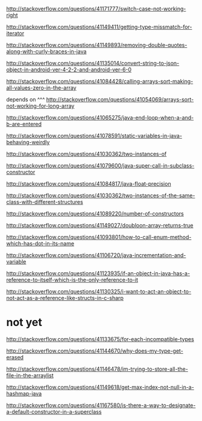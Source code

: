 http://stackoverflow.com/questions/41171777/switch-case-not-working-right

http://stackoverflow.com/questions/41149411/getting-type-missmatch-for-iterator

http://stackoverflow.com/questions/41149893/removing-double-quotes-along-with-curly-braces-in-java

http://stackoverflow.com/questions/41135014/convert-string-to-json-object-in-android-ver-4-2-2-and-android-ver-6-0

http://stackoverflow.com/questions/41084428/calling-arrays-sort-making-all-values-zero-in-the-array

depends on ^^^ http://stackoverflow.com/questions/41054069/arrays-sort-not-working-for-long-array

http://stackoverflow.com/questions/41065275/java-end-loop-when-a-and-b-are-entered

http://stackoverflow.com/questions/41078591/static-variables-in-java-behaving-weirdly

http://stackoverflow.com/questions/41030362/two-instances-of

http://stackoverflow.com/questions/41079600/java-super-call-in-subclass-constructor

http://stackoverflow.com/questions/41084817/java-float-precision

http://stackoverflow.com/questions/41030362/two-instances-of-the-same-class-with-different-structures

http://stackoverflow.com/questions/41089220/number-of-constructors

http://stackoverflow.com/questions/41149027/doubloon-array-returns-true

http://stackoverflow.com/questions/41093801/how-to-call-enum-method-which-has-dot-in-its-name

http://stackoverflow.com/questions/41106720/java-incrementation-and-variable

http://stackoverflow.com/questions/41123935/if-an-object-in-java-has-a-reference-to-itself-which-is-the-only-reference-to-it

http://stackoverflow.com/questions/41130325/i-want-to-act-an-object-to-not-act-as-a-reference-like-structs-in-c-sharp

not yet
====

http://stackoverflow.com/questions/41133675/for-each-incompatible-types

http://stackoverflow.com/questions/41144670/why-does-my-type-get-erased

http://stackoverflow.com/questions/41146478/im-trying-to-store-all-the-file-in-the-arraylist

http://stackoverflow.com/questions/41149618/get-max-index-not-null-in-a-hashmap-java

http://stackoverflow.com/questions/41167580/is-there-a-way-to-designate-a-default-constructor-in-a-superclass
